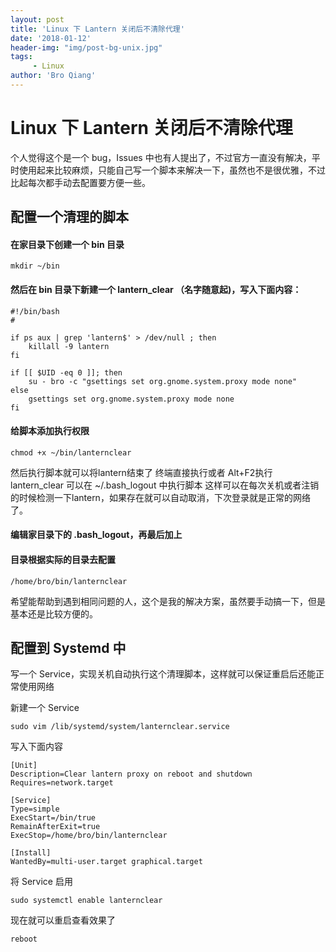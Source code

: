 ```yaml
---
layout: post
title: 'Linux 下 Lantern 关闭后不清除代理'
date: '2018-01-12'
header-img: "img/post-bg-unix.jpg"
tags:
     - Linux
author: 'Bro Qiang'
---
```


# Linux 下 Lantern 关闭后不清除代理

个人觉得这个是一个 bug，Issues 中也有人提出了，不过官方一直没有解决，平时使用起来比较麻烦，只能自己写一个脚本来解决一下，虽然也不是很优雅，不过比起每次都手动去配置要方便一些。

## 配置一个清理的脚本

#### 在家目录下创建一个 bin 目录
```shell
mkdir ~/bin
```
#### 然后在 bin 目录下新建一个 lantern_clear （名字随意起)，写入下面内容：
```shell
#!/bin/bash
#

if ps aux | grep 'lantern$' > /dev/null ; then
    killall -9 lantern
fi

if [[ $UID -eq 0 ]]; then
    su - bro -c "gsettings set org.gnome.system.proxy mode none"
else
    gsettings set org.gnome.system.proxy mode none
fi
```

#### 给脚本添加执行权限
```shell
chmod +x ~/bin/lanternclear
```
然后执行脚本就可以将lantern结束了
终端直接执行或者 Alt+F2执行 lantern_clear
可以在 ~/.bash_logout 中执行脚本
这样可以在每次关机或者注销的时候检测一下lantern，如果存在就可以自动取消，下次登录就是正常的网络了。

#### 编辑家目录下的 .bash_logout，再最后加上

#### 目录根据实际的目录去配置
```shell
/home/bro/bin/lanternclear
```
希望能帮助到遇到相同问题的人，这个是我的解决方案，虽然要手动搞一下，但是基本还是比较方便的。

## 配置到 Systemd 中

写一个 Service，实现关机自动执行这个清理脚本，这样就可以保证重启后还能正常使用网络

新建一个 Service

```shell
sudo vim /lib/systemd/system/lanternclear.service
```

写入下面内容

```shell
[Unit]
Description=Clear lantern proxy on reboot and shutdown
Requires=network.target
 
[Service]
Type=simple
ExecStart=/bin/true
RemainAfterExit=true
ExecStop=/home/bro/bin/lanternclear
  
[Install]
WantedBy=multi-user.target graphical.target
```

将 Service 启用

```shell
sudo systemctl enable lanternclear
```

现在就可以重启查看效果了

```shell
reboot
```